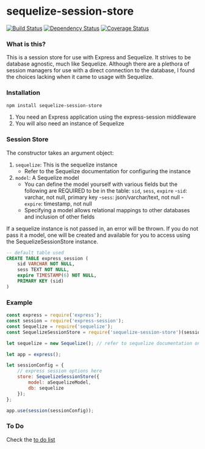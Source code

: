 # sequelize-session-store
[![Build Status](https://travis-ci.org/jwoos/javascript_sequelize-session-store.svg?branch=master)](https://travis-ci.org/jwoos/javascript_sequelize-session-store)
[![Dependency Status](https://dependencyci.com/github/jwoos/javascript_sequelize-session-store/badge)](https://dependencyci.com/github/jwoos/javascript_sequelize-session-store)
[![Coverage Status](https://coveralls.io/repos/github/jwoos/javascript_sequelize-session-store/badge.svg?branch=master)](https://coveralls.io/github/jwoos/javascript_sequelize-session-store?branch=master)

### What is this?
This is a session store for use with Express and Sequelize. It strives to be database agnostic, much like Sequelize. Although there are a plethora of session managers for use with a direct connection to the database, I found the choices lacking when it came to usage with Sequelize.

### Installation
```bash
npm install sequelize-session-store
```
1. You need an Express application using the express-session middleware
2. You will also need an instance of Sequelize

### Session Store
The constructor takes an argument object:

1. `sequelize`: This is the sequelize instance
	- Refer to the Sequelize documentation for configuring the instance
2. `model`: A Sequelize model
	- You can define the model yourself with various fields but the following are REQUIRED to be in the table: `sid`, `sess`, `expire`
		-`sid`: varchar, not null, primary key
		-`sess`: json/varchar/text, not null
		-`expire`: timestamp, not null
	- Specifying a model allows relational mappings to other databases and inclusion of other fields

If a sequelize instance is not passed in, an error will be thrown. If you do not pass it a model, one will be created and available for you to access using the SequelizeSessionStore instance.
```sql
-- default table used
CREATE TABLE express_session (
	sid VARCHAR NOT NULL,
	sess TEXT NOT NULL,
	expire TIMESTAMP(6) NOT NULL,
	PRIMARY KEY (sid)
)
```

### Example
```javascript
const express = require('express');
const session = require('express-session');
const Sequelize = require('sequelize');
const SequelizeSessionStore = require('sequelize-session-store')(session);

let sequelize = new Sequelize(); // refer to sequelize documentation on instantiation

let app = express();

let sessionConfig = {
	// express session options here
	store: SequelizeSessionStore({
		model: aSequelizeModel,
		db: sequelize
	});
};

app.use(session(sessionConfig));
```

### To Do
Check the [to do list](https://github.com/jwoos/javascript_sequelize-session-store/issues)
